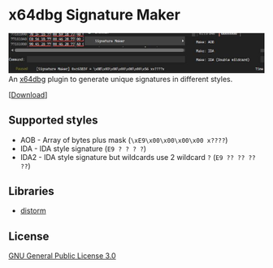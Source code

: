 # x64dbg Signature Maker
![](ss.jpg)
An [x64dbg](https://x64dbg.com/#start) plugin to generate unique signatures in different styles. 

[[Download](https://github.com/u16rogue/x64dbg-sigmaker/releases)]

## Supported styles
* AOB - Array of bytes plus mask (`\xE9\x00\x00\x00\x00 x????`)
* IDA - IDA style signature (`E9 ? ? ? ?`)
* IDA2 - IDA style signature but wildcards use 2 wildcard `?` (`E9 ?? ?? ?? ??`)

## Libraries
* [distorm](https://github.com/gdabah/distorm)

## License
[GNU General Public License 3.0](https://www.gnu.org/licenses/gpl-3.0.en.html)
